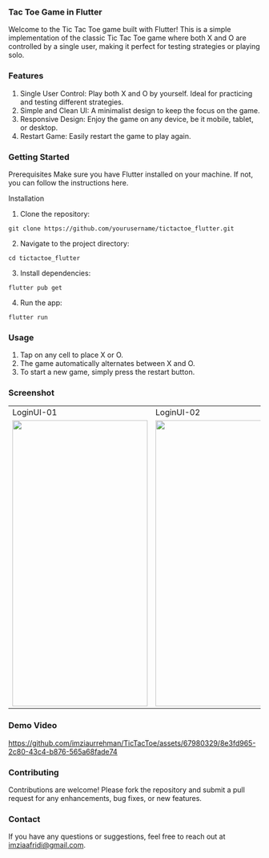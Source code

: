 ###  Tac Toe Game in Flutter
Welcome to the Tic Tac Toe game built with Flutter! This is a simple implementation of the classic Tic Tac Toe game where both X and O are controlled by a single user, making it perfect for testing strategies or playing solo.

### Features
1. Single User Control: Play both X and O by yourself. Ideal for practicing and testing different strategies.
2. Simple and Clean UI: A minimalist design to keep the focus on the game.
3. Responsive Design: Enjoy the game on any device, be it mobile, tablet, or desktop.
4. Restart Game: Easily restart the game to play again.

### Getting Started
Prerequisites
Make sure you have Flutter installed on your machine. If not, you can follow the instructions here.

Installation
1. Clone the repository:
   
 ``` git clone https://github.com/yourusername/tictactoe_flutter.git ```
 
 2. Navigate to the project directory:
  
   ``` cd tictactoe_flutter ```

 3. Install dependencies:
    
  ``` flutter pub get ```

 4. Run the app:
    
  ``` flutter run ```

### Usage
1. Tap on any cell to place X or O.
2. The game automatically alternates between X and O.
3. To start a new game, simply press the restart button.


### Screenshot

<table>
  <tr> 
     <td>LoginUI-01</td> 
     <td>LoginUI-02</td> 
  </tr>
  <tr>
      <td><img src="https://github.com/imziaurrehman/TicTacToe/blob/main/assets/images/Screenshot_1719523733.png" width=270 height=570></td>
          <td><img src="https://github.com/imziaurrehman/TicTacToe/blob/main/assets/images/Screenshot_1719523780.png" width=270 height=570></td>
  </tr>
</table>

### Demo Video
https://github.com/imziaurrehman/TicTacToe/assets/67980329/8e3fd965-2c80-43c4-b876-565a68fade74


   

   
### Contributing
Contributions are welcome! Please fork the repository and submit a pull request for any enhancements, bug fixes, or new features.

### Contact
If you have any questions or suggestions, feel free to reach out at imziaafridi@gmail.com.





